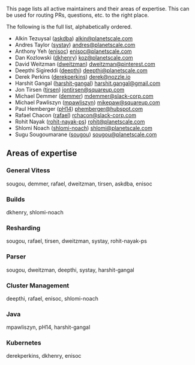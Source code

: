 This page lists all active maintainers and their areas of expertise. This can be used for routing PRs, questions, etc. to the right place.

The following is the full list, alphabetically ordered.

* Alkin Tezuysal ([askdba](https://github.com/askdba)) alkin@planetscale.com
* Andres Taylor ([systay](https://github.com/systay)) andres@planetscale.com
* Anthony Yeh ([enisoc](https://github.com/enisoc)) enisoc@planetscale.com
* Dan Kozlowski ([dkhenry](https://github.com/dkhenry)) koz@planetscale.com
* David Weitzman ([dweitzman](https://github.com/dweitzman)) dweitzman@pinterest.com
* Deepthi Sigireddi ([deepthi](https://github.com/deepthi)) deepthi@planetscale.com
* Derek Perkins ([derekperkins](https://github.com/derekperkins)) derek@nozzle.io
* Harshit Gangal ([harshit-gangal](https://github.com/harshit-gangal)) harshit.gangal@gmail.com
* Jon Tirsen ([tirsen](https://github.com/tirsen)) jontirsen@squareup.com
* Michael Demmer ([demmer](https://github.com/demmer)) mdemmer@slack-corp.com
* Michael Pawliszyn ([mpawliszyn](https://github.com/mpawliszyn)) mikepaw@squareup.com
* Paul Hemberger ([pH14](https://github.com/pH14)) phemberger@hubspot.com
* Rafael Chacon ([rafael](https://github.com/rafael)) rchacon@slack-corp.com
* Rohit Nayak ([rohit-nayak-ps](https://github.com/rohit-nayak-ps)) rohit@planetscale.com
* Shlomi Noach ([shlomi-noach](https://github.com/shlomi-noach)) shlomi@planetscale.com
* Sugu Sougoumarane ([sougou](https://github.com/sougou)) sougou@planetscale.com

## Areas of expertise

### General Vitess
sougou, demmer, rafael, dweitzman, tirsen, askdba, enisoc

### Builds
dkhenry, shlomi-noach

### Resharding
sougou, rafael, tirsen, dweitzman, systay, rohit-nayak-ps

### Parser
sougou, dweitzman, deepthi, systay, harshit-gangal

### Cluster Management
deepthi, rafael, enisoc, shlomi-noach

### Java
mpawliszyn, pH14, harshit-gangal

### Kubernetes
derekperkins, dkhenry, enisoc
